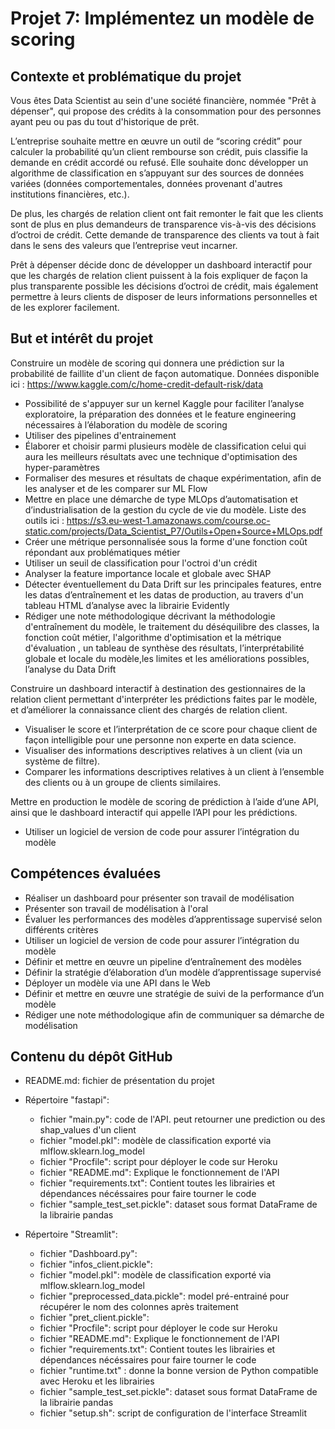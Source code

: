 <h1>Projet 7: Implémentez un modèle de scoring</h1>

<h2>Contexte et problématique du projet</h2>

Vous êtes Data Scientist au sein d'une société financière, nommée "Prêt à dépenser",  qui propose des crédits à la consommation pour des personnes ayant peu ou pas du tout d'historique de prêt.

L’entreprise souhaite mettre en œuvre un outil de “scoring crédit” pour calculer la probabilité qu’un client rembourse son crédit, puis classifie la demande en crédit accordé ou refusé. Elle souhaite donc développer un algorithme de classification en s’appuyant sur des sources de données variées (données comportementales, données provenant d'autres institutions financières, etc.).

De plus, les chargés de relation client ont fait remonter le fait que les clients sont de plus en plus demandeurs de transparence vis-à-vis des décisions d’octroi de crédit. Cette demande de transparence des clients va tout à fait dans le sens des valeurs que l’entreprise veut incarner.

Prêt à dépenser décide donc de développer un dashboard interactif pour que les chargés de relation client puissent à la fois expliquer de façon la plus transparente possible les décisions d’octroi de crédit, mais également permettre à leurs clients de disposer de leurs informations personnelles et de les explorer facilement. 

<h2>But et intérêt du projet</h2>

Construire un modèle de scoring qui donnera une prédiction sur la probabilité de faillite d'un client de façon automatique. Données disponible ici : https://www.kaggle.com/c/home-credit-default-risk/data

- Possibilité de s'appuyer sur un kernel Kaggle pour faciliter l’analyse exploratoire, la préparation des données et le feature engineering nécessaires à l’élaboration du modèle de scoring
- Utiliser des pipelines d'entrainement
- Élaborer et choisir parmi plusieurs modèle de classification celui qui aura les meilleurs résultats avec une technique d'optimisation des hyper-paramètres
- Formaliser des mesures et résultats de chaque expérimentation, afin de les analyser et de les comparer sur ML Flow
- Mettre en place une démarche de type MLOps d’automatisation et d’industrialisation de la gestion du cycle de vie du modèle. Liste des outils ici : https://s3.eu-west-1.amazonaws.com/course.oc-static.com/projects/Data_Scientist_P7/Outils+Open+Source+MLOps.pdf
- Créer une métrique personnalisée sous la forme d'une fonction coût répondant aux problématiques métier
- Utiliser un seuil de classification pour l'octroi d'un crédit
- Analyser la feature importance locale et globale avec SHAP
- Détecter éventuellement du Data Drift sur les principales features, entre les datas d’entraînement et les datas de production, au travers d'un tableau HTML d’analyse avec la librairie Evidently
- Rédiger une note méthodologique décrivant la méthodologie d'entraînement du modèle, le traitement du déséquilibre des classes, la fonction coût métier, l'algorithme d'optimisation et la métrique d'évaluation , un tableau de synthèse des résultats, l’interprétabilité globale et locale du modèle,les limites et les améliorations possibles, l’analyse du Data Drift


Construire un dashboard interactif à destination des gestionnaires de la relation client permettant d'interpréter les prédictions faites par le modèle, et d’améliorer la connaissance client des chargés de relation client.

- Visualiser le score et l’interprétation de ce score pour chaque client de façon intelligible pour une personne non experte en data science.
- Visualiser des informations descriptives relatives à un client (via un système de filtre).
- Comparer les informations descriptives relatives à un client à l’ensemble des clients ou à un groupe de clients similaires.

Mettre en production le modèle de scoring de prédiction à l’aide d’une API, ainsi que le dashboard interactif qui appelle l’API pour les prédictions.

- Utiliser un logiciel de version de code pour assurer l’intégration du modèle

<h2>Compétences évaluées</h2>

- Réaliser un dashboard pour présenter son travail de modélisation
- Présenter son travail de modélisation à l'oral
- Évaluer les performances des modèles d’apprentissage supervisé selon différents critères
- Utiliser un logiciel de version de code pour assurer l’intégration du modèle
- Définir et mettre en œuvre un pipeline d’entraînement des modèles
- Définir la stratégie d’élaboration d’un modèle d’apprentissage supervisé
- Déployer un modèle via une API dans le Web
- Définir et mettre en œuvre une stratégie de suivi de la performance d’un modèle
- Rédiger une note méthodologique afin de communiquer sa démarche de modélisation

<h2>Contenu du dépôt GitHub</h2>

- README.md: fichier de présentation du projet

- Répertoire "fastapi":
  - fichier "main.py": code de l'API. peut retourner une prediction ou des shap_values d'un client
  - fichier "model.pkl": modèle de classification exporté via mlflow.sklearn.log_model
  - fichier "Procfile": script pour déployer le code sur Heroku
  - fichier "README.md": Explique le fonctionnement de l'API
  - fichier "requirements.txt": Contient toutes les librairies et dépendances nécéssaires pour faire tourner le code
  - fichier "sample_test_set.pickle": dataset sous format DataFrame de la librairie pandas

- Répertoire "Streamlit":
  - fichier "Dashboard.py":
  - fichier "infos_client.pickle":
  - fichier "model.pkl": modèle de classification exporté via mlflow.sklearn.log_model
  - fichier "preprocessed_data.pickle": model pré-entrainé pour récupérer le nom des colonnes après traitement
  - fichier "pret_client.pickle":
  - fichier "Procfile": script pour déployer le code sur Heroku
  - fichier "README.md": Explique le fonctionnement de l'API
  - fichier "requirements.txt": Contient toutes les librairies et dépendances nécéssaires pour faire tourner le code
  - fichier "runtime.txt" : donne la bonne version de Python compatible avec Heroku et les librairies
  - fichier "sample_test_set.pickle": dataset sous format DataFrame de la librairie pandas
  - fichier "setup.sh": script de configuration de l'interface Streamlit